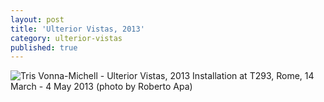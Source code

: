```yaml
---
layout: post
title: 'Ulterior Vistas, 2013'
category: ulterior-vistas
published: true
---
```


![Tris Vonna-Michell - Ulterior Vistas, 2013]({{site.baseurl}}/assets/img/0603-ulterior-vistas-2013.jpg)
Installation at T293, Rome, 14 March - 4 May 2013 (photo by Roberto Apa)
